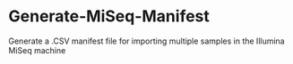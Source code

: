 # Generate-MiSeq-Manifest
Generate a .CSV manifest file for importing multiple samples in the Illumina MiSeq machine
